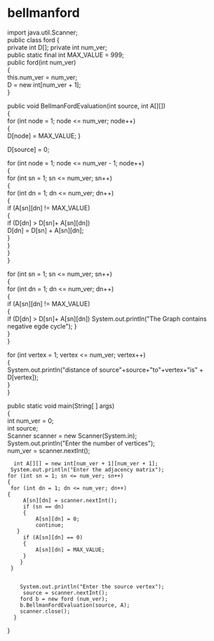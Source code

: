 # bellmanford


import java.util.Scanner;  
 public class ford 
 {   
   private int D[]; 
   private int num_ver;     
   public static final int MAX_VALUE = 999;        
    public ford(int num_ver)   
    {          
      this.num_ver = num_ver;       
      D = new int[num_ver + 1];   
    } 
    
   public void BellmanFordEvaluation(int source, int A[][])     
   {     
    for (int node = 1; node <= num_ver; node++)      
     {        
          D[node] = MAX_VALUE;
     }  
    
   D[source] = 0;  
  
   for (int node = 1; node <= num_ver - 1; node++)     
      {           
        for (int sn = 1; sn <= num_ver; sn++)          
        {                 
          for (int dn = 1; dn <= num_ver; dn++)        
            {                       
        	  if (A[sn][dn] != MAX_VALUE)                
        	  {                     
        		  if (D[dn] > D[sn]+ A[sn][dn])                           
        			  D[dn] = D[sn] + A[sn][dn];                    
        	  }               
            }              
          }         
      } 
   
   for (int sn = 1; sn <= num_ver; sn++)         
   {           
     for (int dn = 1; dn <= num_ver; dn++)         
      {              
      if (A[sn][dn] != MAX_VALUE)                
      {                 
    	  if (D[dn] > D[sn]+ A[sn][dn]) 
System.out.println("The Graph contains negative egde cycle");                          }              
  }         
}
   
   for (int vertex = 1; vertex <= num_ver; vertex++)                 
   {         
System.out.println("distance of source"+source+"to"+vertex+"is" + D[vertex]);       
    }     
}
      
  public static void main(String[ ] args)   
  {     
     int num_ver = 0;        
     int source;         
     Scanner scanner = new Scanner(System.in);   
     System.out.println("Enter the number of vertices");        
      num_ver = scanner.nextInt();  
      
      int A[][] = new int[num_ver + 1][num_ver + 1];         
     System.out.println("Enter the adjacency matrix");         
    for (int sn = 1; sn <= num_ver; sn++)        
    {         
     for (int dn = 1; dn <= num_ver; dn++)          
    {
    	 A[sn][dn] = scanner.nextInt();        
    	 if (sn == dn)                
    	 {           
             A[sn][dn] = 0;                 
             continue;            
       }               
    	 if (A[sn][dn] == 0)               
    	 {           
             A[sn][dn] = MAX_VALUE;              
    	 }              
    	}
     }  
    
    
    	System.out.println("Enter the source vertex");   
         source = scanner.nextInt();     
        ford b = new ford (num_ver);     
        b.BellmanFordEvaluation(source, A);        
        scanner.close();
      }
  }


